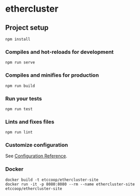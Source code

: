 # ethercluster

## Project setup
```
npm install
```

### Compiles and hot-reloads for development
```
npm run serve
```

### Compiles and minifies for production
```
npm run build
```

### Run your tests
```
npm run test
```

### Lints and fixes files
```
npm run lint
```

### Customize configuration
See [Configuration Reference](https://cli.vuejs.org/config/).



### Docker
```
docker build -t etccoop/ethercluster-site
docker run -it -p 8080:8080 --rm --name ethercluster-site etccoop/ethercluster-site
```
